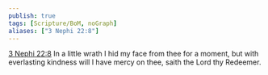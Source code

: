 ```yaml
---
publish: true
tags: [Scripture/BoM, noGraph]
aliases: ["3 Nephi 22:8"]
---
```

[3 Nephi 22:8](https://churchofjesuschrist.org/study/scriptures/bofm/3-ne/22?lang=eng&id=p8#p8) In a little wrath I hid my face from thee for a moment, but with everlasting kindness will I have mercy on thee, saith the Lord thy Redeemer.
